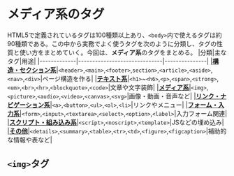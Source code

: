 # メディア系のタグ
HTML5で定義されているタグは100種類以上あり、`<body>`内で使えるタグは約90種類である。この中から実務でよく使うタグを次のように分類し、タグの性質と使い方をまとめていく。今回は、**メディア系**のタグをまとめる。
|分類|主なタグ|用途|
|-------------|------------------------------|---------------|
|[**構造・セクション系**](structure.md)|`<header>`,`<main>`,`<footer>`,`section>`,`<article>`,`<aside>`,`<nav>`,`<div>`|ページ構造を作る|
|[**テキスト系**](text.md)|`<h1>`~`<h6>`,`<p>`,`<span>`,`<strong>`,`<em>`,`<br>`,`<hr>`,`<blockquote>`,`<code>`|文章や文字装飾|
|[**メディア系**](media.md)|`<img>`,`<picture>`,`<audio>`,`<video>`,`<canvas>`,`<svg>`|画像・動画・音声など|
|[**リンク・ナビゲーション系**](link.md)|`<a>`,`<button>`,`<ul>`,`<ol>`,`<li>`|リンクやメニュー|
|[**フォーム・入力系**](form.md)|`<form>`,`<input>`,`<textarea>`,`<select>`,`<option>`,`<label>`|入力フォーム関連|
|[**スクリプト・組み込み系**](script.md)|`<script>`,`<noscript>`,`<template>`|JSなどの埋め込み|
|[**その他**](others.md)|`<details>`,`<summary>`,`<table>`,`<tr>`,`<td>`,`<figure>`,`<figcaption>`|補助的な情報や表など|

## `<img>`タグ
